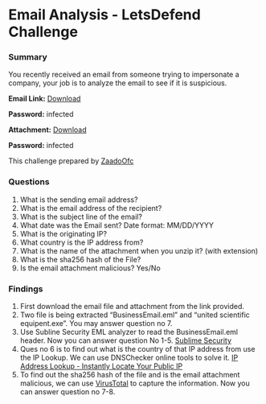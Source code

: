 # Email Analysis - LetsDefend Challenge

### Summary

You recently received an email from someone trying to impersonate a company, your job is to analyze the email to see if it is suspicious.

**Email Link:** [Download](https://letsdefend-images.s3.us-east-2.amazonaws.com/Challenge/Email-Analysis/BusinessEmail.zip)

**Password:** infected

**Attachment:** [Download](https://letsdefend-images.s3.us-east-2.amazonaws.com/Challenge/Email-Analysis/united+scientific+equipent.zip)

**Password:** infected

This challenge prepared by [ZaadoOfc](https://www.linkedin.com/in/zaid-shah-05527a22b/)

### Questions

1. What is the sending email address?
2. What is the email address of the recipient?
3. What is the subject line of the email?
4. What date was the Email sent? Date format: MM/DD/YYYY
5. What is the originating IP?
6. What country is the IP address from?
7. What is the name of the attachment when you unzip it? (with extension)
8. What is the sha256 hash of the File?
9. Is the email attachment malicious? Yes/No

### Findings

1. First download the email file and attachment from the link provided.
2. Two file is being extracted “BusinessEmail.eml” and “united scientific equipent.exe”. 
You may answer question no 7.
3. Use Subline Security EML analyzer to read the BusinessEmail.eml header. Now you can answer question No 1-5. [Sublime Security](https://analyzer.sublime.security/)
4. Ques no 6 is to find out what is the country of that IP address from use the IP Lookup. We can use DNSChecker online tools to solve it. [IP Address Lookup - Instantly Locate Your Public IP](https://dnschecker.org/ip-location.php?ip=71.19.248.52)
5. To find out the sha256 hash of the file and is the email attachment malicious, we can use [VirusTotal](http://virustotal.com) to capture the information. Now you can answer question no 7-8.
